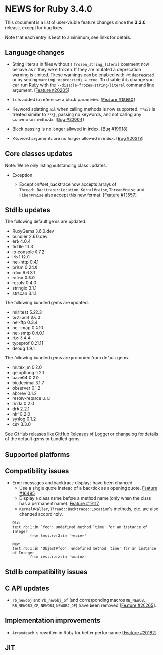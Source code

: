 # NEWS for Ruby 3.4.0

This document is a list of user-visible feature changes
since the **3.3.0** release, except for bug fixes.

Note that each entry is kept to a minimum, see links for details.

## Language changes

* String literals in files without a `frozen_string_literal` comment now behave
  as if they were frozen. If they are mutated a deprecation warning is emited.
  These warnings can be enabled with `-W:deprecated` or by setting `Warning[:deprecated] = true`.
  To disable this change you can run Ruby with the `--disable-frozen-string-literal` command line
  argument. [[Feature #20205]]

* `it` is added to reference a block parameter. [[Feature #18980]]

* Keyword splatting `nil` when calling methods is now supported.
  `**nil` is treated similar to `**{}`, passing no keywords,
  and not calling any conversion methods.
  [[Bug #20064]]

* Block passing is no longer allowed in index.  [[Bug #19918]]

* Keyword arguments are no longer allowed in index.  [[Bug #20218]]

## Core classes updates

Note: We're only listing outstanding class updates.

* Exception

  * Exception#set_backtrace now accepts arrays of `Thread::Backtrace::Location`.
    `Kernel#raise`, `Thread#raise` and `Fiber#raise` also accept this new format. [[Feature #13557]]

## Stdlib updates

The following default gems are updated.

* RubyGems 3.6.0.dev
* bundler 2.6.0.dev
* erb 4.0.4
* fiddle 1.1.3
* io-console 0.7.2
* irb 1.12.0
* net-http 0.4.1
* prism 0.24.0
* rdoc 6.6.3.1
* reline 0.5.0
* resolv 0.4.0
* stringio 3.1.1
* strscan 3.1.1

The following bundled gems are updated.

* minitest 5.22.3
* test-unit 3.6.2
* net-ftp 0.3.4
* net-imap 0.4.10
* net-smtp 0.4.0.1
* rbs 3.4.4
* typeprof 0.21.11
* debug 1.9.1

The following bundled gems are promoted from default gems.

* mutex_m 0.2.0
* getoptlong 0.2.1
* base64 0.2.0
* bigdecimal 3.1.7
* observer 0.1.2
* abbrev 0.1.2
* resolv-replace 0.1.1
* rinda 0.2.0
* drb 2.2.1
* nkf 0.2.0
* syslog 0.1.2
* csv 3.3.0

See GitHub releases like [GitHub Releases of Logger](https://github.com/ruby/logger/releases) or changelog for details of the default gems or bundled gems.

## Supported platforms

## Compatibility issues

* Error messages and backtrace displays have been changed.
  * Use a single quote instead of a backtick as a opening quote. [Feature #16495]
  * Display a class name before a method name (only when the class has a permanent name). [Feature #19117]
  * `Kernel#caller`, `Thread::Backtrace::Location`'s methods, etc. are also changed accordingly.
  ```
  Old:
  test.rb:1:in `foo': undefined method `time' for an instance of Integer
          from test.rb:2:in `<main>'

  New:
  test.rb:1:in 'Object#foo': undefined method 'time' for an instance of Integer
          from test.rb:2:in `<main>'
  ```

## Stdlib compatibility issues

## C API updates

* `rb_newobj` and `rb_newobj_of` (and corresponding macros `RB_NEWOBJ`, `RB_NEWOBJ_OF`, `NEWOBJ`, `NEWOBJ_OF`) have been removed [[Feature #20265]].

## Implementation improvements

* `Array#each` is rewritten in Ruby for better performance [[Feature #20182]].

## JIT

[Feature #13557]: https://bugs.ruby-lang.org/issues/13557
[Feature #16495]: https://bugs.ruby-lang.org/issues/16495
[Feature #18980]: https://bugs.ruby-lang.org/issues/18980
[Feature #19117]: https://bugs.ruby-lang.org/issues/19117
[Bug #19918]:     https://bugs.ruby-lang.org/issues/19918
[Bug #20064]:     https://bugs.ruby-lang.org/issues/20064
[Feature #20182]: https://bugs.ruby-lang.org/issues/20182
[Feature #20205]: https://bugs.ruby-lang.org/issues/20205
[Bug #20218]:     https://bugs.ruby-lang.org/issues/20218
[Feature #20265]: https://bugs.ruby-lang.org/issues/20265
